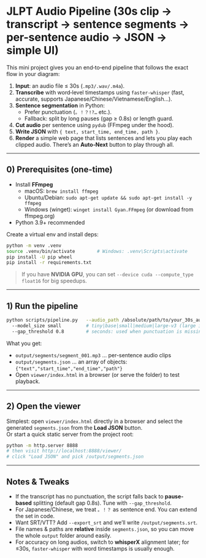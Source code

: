 # JLPT Audio Pipeline (30s clip → transcript → sentence segments → per-sentence audio → JSON → simple UI)

This mini project gives you an end‑to‑end pipeline that follows the exact flow in your diagram:

1) **Input**: an audio file ≤ 30s (`.mp3/.wav/.m4a`).
2) **Transcribe** with word‑level timestamps using `faster-whisper` (fast, accurate, supports Japanese/Chinese/Vietnamese/English…).
3) **Sentence segmentation** in Python:
   - Prefer punctuation (`。！？!?…` etc.).
   - Fallback: split by long pauses (gap ≥ 0.8s) or length guard.
4) **Cut audio** per sentence using `pydub` (FFmpeg under the hood).
5) **Write JSON** with `{ text, start_time, end_time, path }`.
6) **Render** a simple web page that lists sentences and lets you play each clipped audio. There’s an **Auto‑Next** button to play through all.

---

## 0) Prerequisites (one-time)

- Install **FFmpeg**
  - macOS: `brew install ffmpeg`
  - Ubuntu/Debian: `sudo apt-get update && sudo apt-get install -y ffmpeg`
  - Windows (winget): `winget install Gyan.FFmpeg` (or download from ffmpeg.org)
- Python 3.9+ recommended

Create a virtual env and install deps:

```bash
python -m venv .venv
source .venv/bin/activate        # Windows: .venv\Scripts\activate
pip install -U pip wheel
pip install -r requirements.txt
```

> If you have **NVIDIA GPU**, you can set `--device cuda --compute_type float16` for big speedups.

---

## 1) Run the pipeline

```bash
python scripts/pipeline.py   --audio_path /absolute/path/to/your_30s_audio.mp3   --out_dir output   --language ja              # or 'zh','vi','en', or omit to auto-detect
  --model_size small         # tiny|base|small|medium|large-v3 (large is slowest)
  --gap_threshold 0.8        # seconds: used when punctuation is missing
```

What you get:
- `output/segments/segment_001.mp3` … per-sentence audio clips
- `output/segments.json` … an array of objects: `{"text","start_time","end_time","path"}`
- Open `viewer/index.html` in a browser (or serve the folder) to test playback.

---

## 2) Open the viewer

Simplest: open `viewer/index.html` directly in a browser and select the generated `segments.json` from the **Load JSON** button.  
Or start a quick static server from the project root:

```bash
python -m http.server 8888
# then visit http://localhost:8888/viewer/
# click "Load JSON" and pick /output/segments.json
```

---

## Notes & Tweaks

- If the transcript has no punctuation, the script falls back to **pause-based** splitting (default gap 0.8s). Tune with `--gap_threshold`.
- For Japanese/Chinese, we treat `。！？` as sentence end. You can extend the set in code.
- Want SRT/VTT? Add `--export_srt` and we’ll write `/output/segments.srt`.
- File names & paths are **relative** inside `segments.json`, so you can move the whole `output` folder around easily.
- For accuracy on long audios, switch to **whisperX** alignment later; for ≤30s, `faster-whisper` with word timestamps is usually enough.

